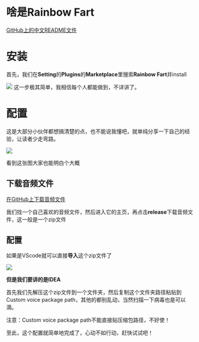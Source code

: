 # 啥是Rainbow Fart

[GitHub上的中文README文件](https://github.com/SaekiRaku/vscode-rainbow-fart/blob/master/README.zh.md)

# 安装

首先，我们在**Setting**的**Plugins**的**Marketplace**里搜索**Rainbow Fart**并install

![](image.png)
这一步极其简单，我相信每个人都能做到，不详讲了。

# 配置

这是大部分小伙伴都想搞清楚的点，也不能说我懂吧，就单纯分享一下自己的经验，让读者少走弯路。

![](image-1.png)

看到这张图大家也能明白个大概

## 下载音频文件

[在GitHub上下载音频文件](https://github.com/topics/rainbow-fart)

我们找一个自己喜欢的音频文件，然后进入它的主页，再点击**release**下载音频文件，这一般是一个zip文件

## 配置

如果是VScode就可以直接**导入**这个zip文件了

![](image-2.png)

**但是我们要讲的是IDEA**

首先我们先解压这个zip文件到一个文件夹，然后复制这个文件夹路径粘贴到Custom voice package path，其他的都别乱动，当然扫描一下病毒也是可以滴。

注意：Custom voice package path不能直接贴压缩包路径，不好使！

至此，这个配置就简单地完成了，心动不如行动，赶快试试吧！
